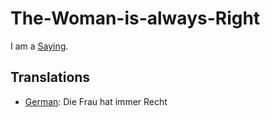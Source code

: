 # The-Woman-is-always-Right

I am a [Saying](200100000.md).

## Translations

- [German](600004.md): Die Frau hat immer Recht

